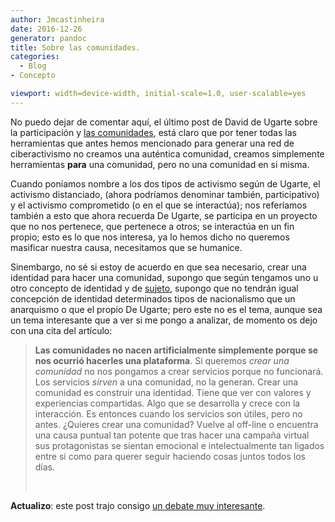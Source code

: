 ```yaml
---
author: Jmcastinheira
date: 2016-12-26
generator: pandoc
title: Sobre las comunidades.
categories:
  - Blog
- Concepto

viewport: width=device-width, initial-scale=1.0, user-scalable=yes
---
```




No puedo dejar de comentar aquí, el último post de David de Ugarte sobre
la participación y [las
comunidades](http://www.deugarte.com/mi-comunidad-no-participa), está
claro que por tener todas las herramientas que antes hemos mencionado
para generar una red de ciberactivismo no creamos una auténtica
comunidad, creamos simplemente herramientas **para** una comunidad, pero
no una comunidad en si misma.

Cuando poníamos nombre a los dos tipos de activismo según de Ugarte, el
activismo distanciado, (ahora podríamos denominar también,
participativo) y el activismo comprometido (o en el que se interactúa);
nos referíamos también a esto que ahora recuerda De Ugarte, se participa
en un proyecto que no nos pertenece, que pertenece a otros; se
interactúa en un fin propio; esto es lo que nos interesa, ya lo hemos
dicho no queremos masificar nuestra causa, necesitamos que se humanice.

Sinembargo, no sé si estoy de acuerdo en que sea necesario, crear una
identidad para hacer una comunidad, supongo que según tengamos uno u
otro concepto de identidad y de
[sujeto](http://entelequia.bligoo.com/content/view/141406/El_sujeto.html),
supongo que no tendrán igual concepción de identidad determinados tipos
de nacionalismo que un anarquismo o que el propio De Ugarte; pero este
no es el tema, aunque sea un tema interesante que a ver si me pongo a
analizar, de momento os dejo con una cita del artículo:

> **Las comunidades no nacen artificialmente simplemente porque se nos
> ocurrió hacerles una plataforma**. Si queremos *crear una comunidad*
> no nos pongamos a crear servicios porque no funcionará. Los servicios
> *sirven* a una comunidad, no la generan. Crear una comunidad es
> construir una identidad. Tiene que ver con valores y experiencias
> compartidas. Algo que se desarrolla y crece con la interacción. Es
> entonces cuando los servicios son útiles, pero no antes. ¿Quieres
> crear una comunidad? Vuelve al off-line o encuentra una causa puntual
> tan potente que tras hacer una campaña virtual sus protagonistas se
> sientan emocional e intelectualmente tan ligados entre si como para
> querer seguir haciendo cosas juntos todos los días.
>
>  

**Actualizo**: este post trajo consigo [un debate muy
interesante](http://entelequia.bligoo.com/content/view/199717/Sobre_identidad_y_sujeto.html).
